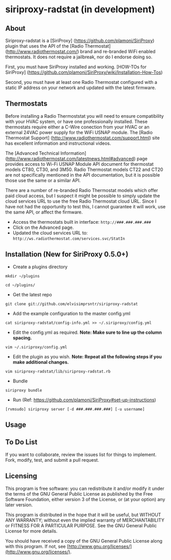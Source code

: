 siriproxy-radstat (in development)
==================================

About
-----

Siriproxy-radstat is a [SiriProxy] (https://github.com/plamoni/SiriProxy) plugin that uses the API of the [Radio Thermostat] (http://www.radiothermostat.com/) brand and re-branded WiFi enabled thermostats. It does not require a jailbreak, nor do I endorse doing so.  

First, you must have SiriProxy installed and working.  [HOW-TOs for SiriProxy] (https://github.com/plamoni/SiriProxy/wiki/Installation-How-Tos) 

Second, you must have at least one Radio Thermostat configured with a static IP address on your network and updated with the latest firmware.      


Thermostats
-----------  

Before installing a Radio Thermoststat you will need to ensure compatibility with your HVAC system, or have one professionally installed.  These thermostats require either a C-Wire conection from your HVAC or an external 24VAC power supply for the WiFi USNAP module.   The [Radio Thermostat Support] (http://www.radiothermostat.com/support.html) site has excellent information and instructional videos.  

The [Advanced Technical Information] (http://www.radiothermostat.com/latestnews.html#advanced) page provides access to Wi-Fi USNAP Module API document for thermostat models CT80, CT30, and 3M50. Radio Thermostat models CT22 and CT20 are not specifically mentioned in the API documentation, but it is possible those use the same or a similar API.  

There are a number of re-branded Radio Thermostat models which offer paid cloud access, but I suspect it might be possible to simply update the cloud services URL to use the free Radio Thermostat cloud URL. Since I have not had the opportunity to test this, I cannot guarantee it will work, use the same API, or affect the firmware. 

- Access the thermostats built in interface: `http://###.###.###.###`  
- Click on the Advanced page.  
- Updated the cloud services URL to: `http://ws.radiothermostat.com/services.svc/StatIn`   


Installation (New for SiriProxy 0.5.0+)
---------------------------------------


- Create a plugins directory  

`mkdir ~/plugins`  

`cd ~/plugins/` 

- Get the latest repo   

`git clone git://github.com/elvisimprsntr/siriproxy-radstat`

- Add the example configuration to the master config.yml  

`cat siriproxy-radstat/config-info.yml >> ~/.siriproxy/config.yml`

- Edit the config.yml as required.     **Note: Make sure to line up the column spacing.**

`vim ~/.siriproxy/config.yml`

- Edit the plugin as you wish.  **Note: Repeat all the following steps if you make additional changes.**    

`vim siriproxy-radstat/lib/siriproxy-radstat.rb`

- Bundle  

`siriproxy bundle`

- Run (Ref: https://github.com/plamoni/SiriProxy#set-up-instructions)  

`[rvmsudo] siriproxy server [-d ###.###.###.###] [-u username]`


Usage
-----

To Do List
----------

If you want to collaborate, review the issues list for things to implement. Fork, modify, test, and submit a pull request.


Licensing
---------

This program is free software: you can redistribute it and/or modify it under the terms of the GNU General Public License as published by the Free Software Foundation, either version 3 of the License, or (at your option) any later version.

This program is distributed in the hope that it will be useful, but WITHOUT ANY WARRANTY; without even the implied warranty of MERCHANTABILITY or FITNESS FOR A PARTICULAR PURPOSE.  See the GNU General Public License for more details.

You should have received a copy of the GNU General Public License along with this program.  If not, see [http://www.gnu.org/licenses/](http://www.gnu.org/licenses/).


